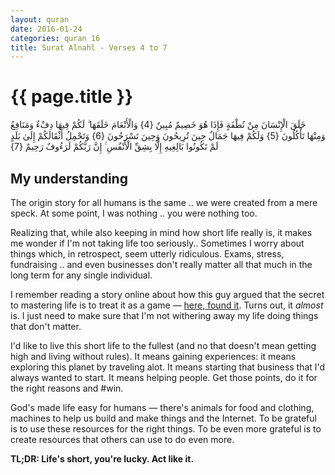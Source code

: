 ```yaml
---
layout: quran
date: 2016-01-24
categories: quran 16
title: Surat Alnahl - Verses 4 to 7
---
```


# {{ page.title }}

<div class="quran-verse">خَلَقَ الْإِنْسَانَ مِنْ نُطْفَةٍ فَإِذَا هُوَ خَصِيمٌ مُبِينٌ {4}
وَالْأَنْعَامَ خَلَقَهَا ۗ لَكُمْ فِيهَا دِفْءٌ وَمَنَافِعُ وَمِنْهَا تَأْكُلُونَ {5}
وَلَكُمْ فِيهَا جَمَالٌ حِينَ تُرِيحُونَ وَحِينَ تَسْرَحُونَ {6}
وَتَحْمِلُ أَثْقَالَكُمْ إِلَىٰ بَلَدٍ لَمْ تَكُونُوا بَالِغِيهِ إِلَّا بِشِقِّ الْأَنْفُسِ ۚ إِنَّ رَبَّكُمْ لَرَءُوفٌ رَحِيمٌ {7}</div>

## My understanding

The origin story for all humans is the same .. we were created from a mere speck. At some point, I was nothing .. you were nothing too.

Realizing that, while also keeping in mind how short life really is, it makes me wonder if I'm not taking life too seriously.. Sometimes I worry about things which, in retrospect, seem utterly ridiculous. Exams, stress, fundraising .. and even businesses don't really matter all that much in the long term for any single individual.

I remember reading a story online about how this guy argued that the secret to mastering life is to treat it as a game &mdash; [here, found it](http://www.forbes.com/sites/quora/2013/02/15/how-to-master-your-life/#36318dd629d7). Turns out, it *almost* is. I just need to make sure that I'm not withering away my life doing things that don't matter.

I'd like to live this short life to the fullest (and no that doesn't mean getting high and living without rules). It means gaining experiences: it means exploring this planet by traveling alot. It means starting that business that I'd always wanted to start. It means helping people. Get those points, do it for the right reasons and #win.

God's made life easy for humans &mdash; there's animals for food and clothing, machines to help us build and make things and the Internet. To be grateful is to use these resources for the right things. To be even more grateful is to create resources that others can use to do even more.

**TL;DR: Life's short, you're lucky. Act like it.**
